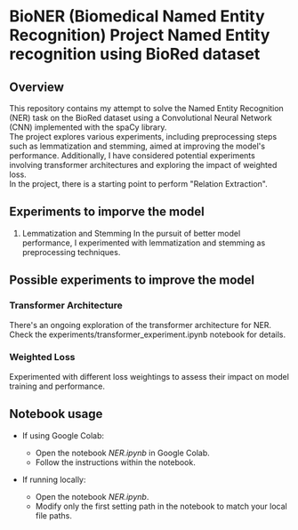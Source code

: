 # BioNER (Biomedical Named Entity Recognition) Project Named Entity recognition using BioRed dataset
## Overview
This repository contains my attempt to solve the Named Entity Recognition (NER) task on the BioRed dataset using a Convolutional Neural Network (CNN) implemented with the spaCy library. <br>
The project explores various experiments, including preprocessing steps such as lemmatization and stemming, aimed at improving the model's performance. Additionally, I have considered potential experiments involving transformer architectures and exploring the impact of weighted loss.<br>
In the project, there is a starting point to perform "Relation Extraction".

## Experiments to imporve the model
1. Lemmatization and Stemming
In the pursuit of better model performance, I experimented with lemmatization and stemming as preprocessing techniques.

## Possible experiments to improve the model
### Transformer Architecture
There's an ongoing exploration of the transformer architecture for NER. Check the experiments/transformer_experiment.ipynb notebook for details.

### Weighted Loss
Experimented with different loss weightings to assess their impact on model training and performance.

## Notebook usage
- If using Google Colab:
  - Open the notebook <i>NER.ipynb</i> in Google Colab.
  - Follow the instructions within the notebook.

- If running locally:
  - Open the notebook <i>NER.ipynb</i>.
  - Modify only the first setting path in the notebook to match your local file paths.

